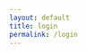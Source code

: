 ```yaml
---
layout: default
title: login
permalink: /login
---
```



<div id="spacing" style="padding: 200px;"></div>
<!-- <div class="page-header" style="padding: 350px height: 20%; border-radius: 50px;">
<h1 style="color: black;" id="L">Login</h1><br>
<input type="text" placeholder="Username" id = "username" style="color: black; padding: 10px;"><br>
<input type="password" placeholder="Password" id = "password" style="color: black; padding: 10px;"><br>
<p></p>
<p id="message"></p>
<button style="padding: 5px; color: black; flex: 50%" onclick="login()">Login</button>
<button style="padding: 5px; color: black; flex: 50%" onclick="location.href='https://jakewarren2414.github.io/dolphins2/signup'">Signup</button>
<button style="padding: 5px; color: black; flex: 50%" onclick="location.href='https://jakewarren2414.github.io/dolphins2/#Title'">Next</button>
</div> -->
<div class="shadow">
<div id="logininfo"></div>
</div>
<script>
    function loginPage() {
        username = sessionStorage.getItem("uid");
        const newRow = document.getElementById('logininfo');
        var space = document.getElementById("spacing");
        var head = document.getElementById("loginHead");
        if (username == null) {
            newRow.innerHTML = `
                <h1 style="color: black;" id="L">Login</h1><br>
                <input type="text" placeholder="Username" id = "username" style="color: black; padding: 10px;"><br>
                <input type="password" placeholder="Password" id = "password" style="color: black; padding: 10px;"><br>
                <p></p>
                <p id="message"></p>
                <button style="padding: 5px; color: black; flex: 50%" onclick="login()">Login</button>
                <button style="padding: 5px; color: black; flex: 50%" onclick="location.href='https://y2kcoders.github.io/skatepark.co/signup'">Signup</button>
            `;
        }
        else {
            document.getElementById("spacing").style.padding="50px";
            head = head.style.display = "block";
            newRow.innerHTML = `
            <div>Hello ${username} welcome back</div>
            `;
        }
    }
    loginPage();
    var sessionData = "uid"
function login() {
    // const login_url = 'https://dolphin.nighthawkcodingsociety.com/api/users/match';
    const login_url = "https://y2kcoders.stu.nighthawkcodingsociety.com/api/person/";
    const password = document.getElementById("password").value;
    const username = document.getElementById("username").value;
    fetch(login_url)
        .then(response => response.json())
            .then(data => {
                console.log(data);
                var i = 0;
                while (true) {
                    if (i >= data.length) {
                        alert("username or password is incorrect");
                        break;
                    }
                    if (data[i]["name"] === username && data[i]["password"]===password) {
                        if (sessionStorage.getItem("uid") == null) {
                            sessionStorage.setItem("uid", data[i]["name"]);
                        }
                        location.href = "/skatepark.co/";
                        break;
                    }
                    else {
                        i += 1;
                    }
                }
            })
}
</script>